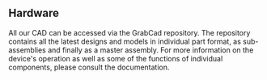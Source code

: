 ## Hardware
All our CAD can be accessed via the GrabCad repository. The repository contains all the latest designs and models in individual part format, as sub-assemblies and finally as a master assembly. For more information on the device's operation as well as some of the functions of individual components, please consult the documentation.
